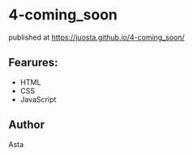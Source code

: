 # 4-coming_soon

published at https://juosta.github.io/4-coming_soon/

## Fearures: 
- HTML
- CSS
- JavaScript

## Author
Asta
